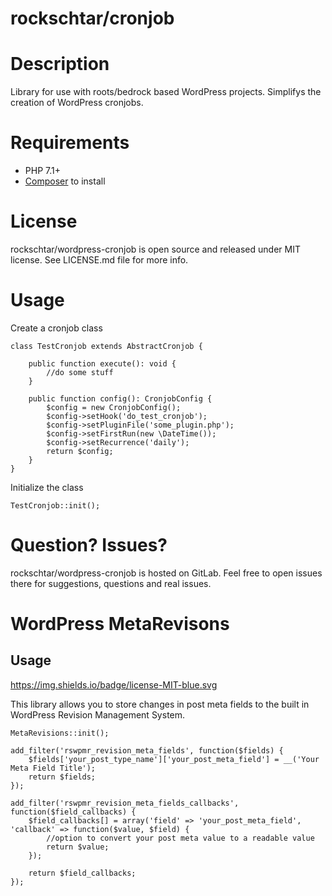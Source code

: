 # rockschtar/cronjob

# Description

Library for use with roots/bedrock based WordPress projects. Simplifys the creation of WordPress cronjobs.

# Requirements

  - PHP 7.1+
  - [Composer](https://getcomposer.org/) to install

# License

rockschtar/wordpress-cronjob is open source and released under MIT license. See LICENSE.md file for more info.

# Usage

Create a cronjob class

    class TestCronjob extends AbstractCronjob {

        public function execute(): void {
            //do some stuff
        }

        public function config(): CronjobConfig {
            $config = new CronjobConfig();
            $config->setHook('do_test_cronjob');
            $config->setPluginFile('some_plugin.php');
            $config->setFirstRun(new \DateTime());
            $config->setRecurrence('daily');
            return $config;
        }
    }

Initialize the class

    TestCronjob::init();


# Question? Issues?

rockschtar/wordpress-cronjob is hosted on GitLab. Feel free to open issues there for suggestions, questions and real issues.

# WordPress MetaRevisons

## Usage

https://img.shields.io/badge/license-MIT-blue.svg

This library allows you to store changes in post meta fields to the built in WordPress Revision Management System.

    MetaRevisions::init();

    add_filter('rswpmr_revision_meta_fields', function($fields) {
        $fields['your_post_type_name']['your_post_meta_field'] = __('Your Meta Field Title');
        return $fields;
    });

    add_filter('rswpmr_revision_meta_fields_callbacks', function($field_callbacks) {
        $field_callbacks[] = array('field' => 'your_post_meta_field', 'callback' => function($value, $field) {
            //option to convert your post meta value to a readable value
            return $value;
        });

        return $field_callbacks;
    });